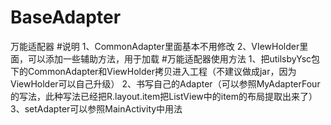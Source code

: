 # BaseAdapter
万能适配器
#说明
1、CommonAdapter里面基本不用修改
2、VIewHolder里面，可以添加一些辅助方法，用于加载
#万能适配器使用方法
1、把utilsbyYsc包下的CommonAdapter和ViewHolder拷贝进入工程（不建议做成jar，因为ViewHolder可以自己升级）
2、书写自己的Adapter（可以参照MyAdapterFour的写法，此种写法已经把R.layout.item把ListView中的item的布局提取出来了）
3、setAdapter可以参照MainActivity中用法